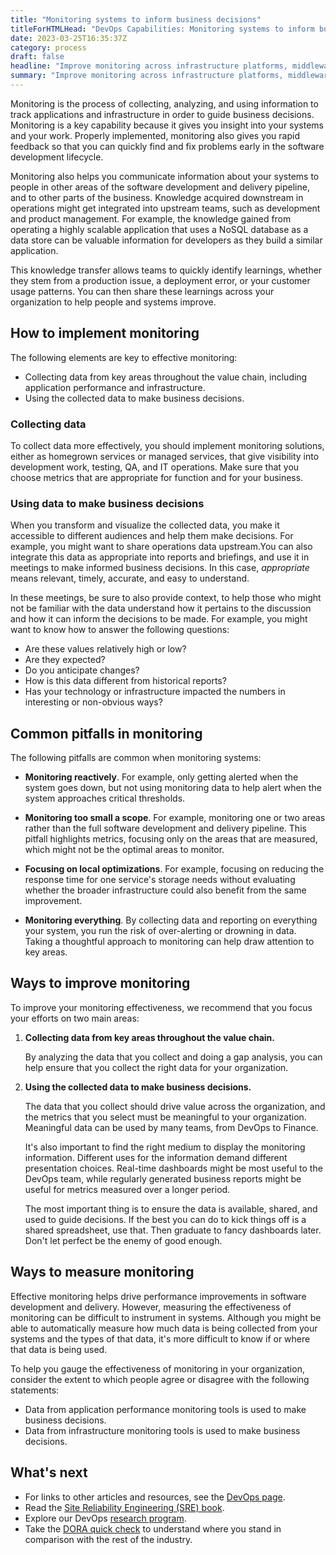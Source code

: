 ```yaml
---
title: "Monitoring systems to inform business decisions"
titleForHTMLHead: "DevOps Capabilities: Monitoring systems to inform business decisions" # TODO: can we DRY this out?
date: 2023-03-25T16:35:37Z
category: process
draft: false
headline: "Improve monitoring across infrastructure platforms, middleware, and the application tier, so you can provide fast feedback to developers."
summary: "Improve monitoring across infrastructure platforms, middleware, and the application tier, so you can provide fast feedback to developers."
---
```


Monitoring is the process of collecting, analyzing, and using information to
track applications and infrastructure in order to guide business decisions.
Monitoring is a key capability because it gives you insight into your systems
and your work. Properly implemented, monitoring also gives you rapid feedback so
that you can quickly find and fix problems early in the software development
lifecycle.

Monitoring also helps you communicate information about your systems to people
in other areas of the software development and delivery pipeline, and to other
parts of the business. Knowledge acquired downstream in operations might get
integrated into upstream teams, such as development and product management. For
example, the knowledge gained from operating a highly scalable application that
uses a NoSQL database as a data store can be valuable information for developers
as they build a similar application.

This knowledge transfer allows teams to quickly identify learnings, whether they
stem from a production issue, a deployment error, or your customer usage
patterns. You can then share these learnings across your organization to help
people and systems improve.

## How to implement monitoring

The following elements are key to effective monitoring:

-   Collecting data from key areas throughout the value chain, including
    application performance and infrastructure.
-   Using the collected data to make business decisions.

### Collecting data

To collect data more effectively, you should implement monitoring solutions,
either as homegrown services or managed services, that give visibility into
development work, testing, QA, and IT operations. Make sure that you choose
metrics that are appropriate for function and for your business.

### Using data to make business decisions

When you transform and visualize the collected data, you make it accessible to
different audiences and help them make decisions. For example, you might want to
share operations data upstream.You can also integrate this data as appropriate
into reports and briefings, and use it in meetings to make informed business
decisions. In this case, *appropriate* means relevant, timely, accurate, and
easy to understand.

In these meetings, be sure to also provide context, to help those who might not
be familiar with the data understand how it pertains to the discussion and how
it can inform the decisions to be made. For example, you might want to know how
to answer the following questions:

-   Are these values relatively high or low?
-   Are they expected?
-   Do you anticipate changes?
-   How is this data different from historical reports?
-   Has your technology or infrastructure impacted the numbers in interesting
    or non-obvious ways?

## Common pitfalls in monitoring

The following pitfalls are common when monitoring systems:

-   **Monitoring reactively**. For example, only getting alerted when the
    system goes down, but not using monitoring data to help alert when the
    system approaches critical thresholds.

-   **Monitoring too small a scope**. For example, monitoring one or two areas
    rather than the full software development and delivery pipeline. This
    pitfall highlights metrics, focusing only on the areas that are measured,
    which might not be the optimal areas to monitor.

-   **Focusing on local optimizations**. For example, focusing on reducing
    the response time for one service's storage needs without evaluating
    whether the broader infrastructure could also benefit from the same
    improvement.

-   **Monitoring everything**. By collecting data and reporting on everything
    your system, you run the risk of over-alerting or drowning in data. Taking
    a thoughtful approach to monitoring can help draw attention to key areas.

## Ways to improve monitoring

To improve your monitoring effectiveness, we recommend that you focus your
efforts on two main areas:

1.  **Collecting data from key areas throughout the value chain.**

    By analyzing the data that you collect and doing a gap analysis, you can
    help ensure that you collect the right data for your organization.

1.  **Using the collected data to make business decisions.**

    The data that you collect should drive value across the organization,
    and the metrics that you select must be meaningful to your organization.
    Meaningful data can be used by many teams, from DevOps to Finance.

    It's also important to find the right medium to display the monitoring
    information. Different uses for the information demand different
    presentation choices. Real-time dashboards might be most useful to the
    DevOps team, while regularly generated business reports might be useful for
    metrics measured over a longer period.

    The most important thing is to ensure the data is available, shared, and
    used to guide decisions. If the best you can do to kick things off is a
    shared spreadsheet, use that. Then graduate to fancy dashboards later. Don't
    let perfect be the enemy of good enough.

## Ways to measure monitoring

Effective monitoring helps drive performance improvements in software
development and delivery. However, measuring the effectiveness of monitoring can
be difficult to instrument in systems. Although you might be able to
automatically measure how much data is being collected from your systems and the
types of that data, it's more difficult to know if or where that data is being
used.

To help you gauge the effectiveness of monitoring in your organization, consider
the extent to which people agree or disagree with the following statements:

-   Data from application performance monitoring tools is used to make
    business decisions.
-   Data from infrastructure monitoring tools is used to make business
    decisions.

## What's next

-   For links to other articles and resources, see the
    [DevOps page](https://cloud.google.com/devops).
-   Read the
    [Site Reliability Engineering (SRE) book](https://landing.google.com/sre/books/).
-   Explore our DevOps
    [research program](/).
-   Take the
    [DORA quick check](/quickcheck/)
    to understand where you stand in comparison with the rest of the industry.
